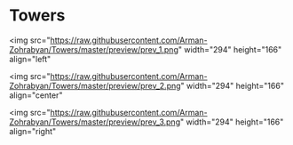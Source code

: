 # Towers


<img
    src="https://raw.githubusercontent.com/Arman-Zohrabyan/Towers/master/preview/prev_1.png"
    width="294"
    height="166"
    align="left"
>
<img
    src="https://raw.githubusercontent.com/Arman-Zohrabyan/Towers/master/preview/prev_2.png"
    width="294"
    height="166"
    align="center"
>
<img
    src="https://raw.githubusercontent.com/Arman-Zohrabyan/Towers/master/preview/prev_3.png"
    width="294"
    height="166"
    align="right"
>